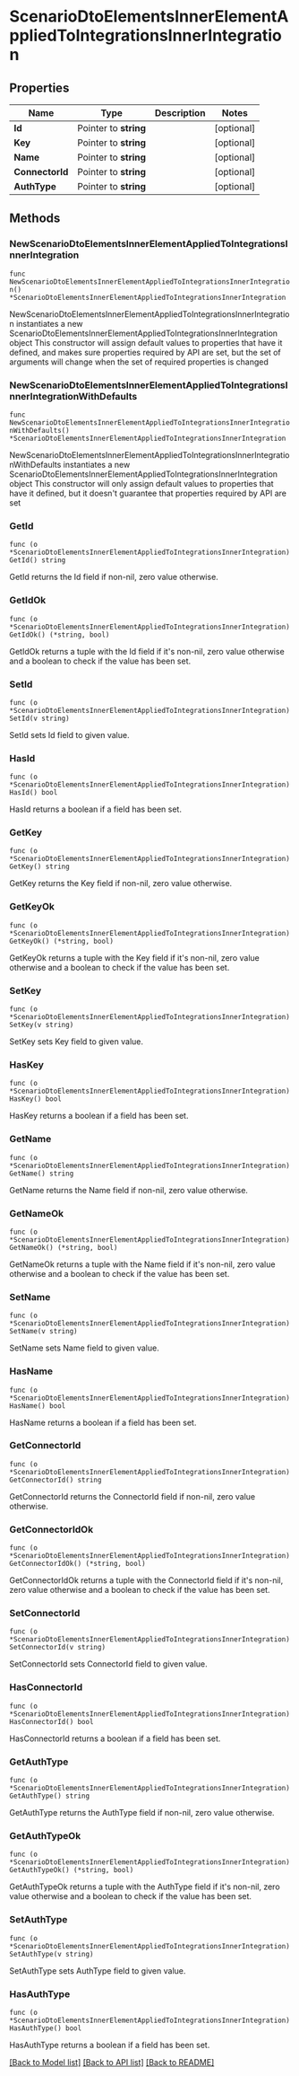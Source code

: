 # ScenarioDtoElementsInnerElementAppliedToIntegrationsInnerIntegration

## Properties

Name | Type | Description | Notes
------------ | ------------- | ------------- | -------------
**Id** | Pointer to **string** |  | [optional] 
**Key** | Pointer to **string** |  | [optional] 
**Name** | Pointer to **string** |  | [optional] 
**ConnectorId** | Pointer to **string** |  | [optional] 
**AuthType** | Pointer to **string** |  | [optional] 

## Methods

### NewScenarioDtoElementsInnerElementAppliedToIntegrationsInnerIntegration

`func NewScenarioDtoElementsInnerElementAppliedToIntegrationsInnerIntegration() *ScenarioDtoElementsInnerElementAppliedToIntegrationsInnerIntegration`

NewScenarioDtoElementsInnerElementAppliedToIntegrationsInnerIntegration instantiates a new ScenarioDtoElementsInnerElementAppliedToIntegrationsInnerIntegration object
This constructor will assign default values to properties that have it defined,
and makes sure properties required by API are set, but the set of arguments
will change when the set of required properties is changed

### NewScenarioDtoElementsInnerElementAppliedToIntegrationsInnerIntegrationWithDefaults

`func NewScenarioDtoElementsInnerElementAppliedToIntegrationsInnerIntegrationWithDefaults() *ScenarioDtoElementsInnerElementAppliedToIntegrationsInnerIntegration`

NewScenarioDtoElementsInnerElementAppliedToIntegrationsInnerIntegrationWithDefaults instantiates a new ScenarioDtoElementsInnerElementAppliedToIntegrationsInnerIntegration object
This constructor will only assign default values to properties that have it defined,
but it doesn't guarantee that properties required by API are set

### GetId

`func (o *ScenarioDtoElementsInnerElementAppliedToIntegrationsInnerIntegration) GetId() string`

GetId returns the Id field if non-nil, zero value otherwise.

### GetIdOk

`func (o *ScenarioDtoElementsInnerElementAppliedToIntegrationsInnerIntegration) GetIdOk() (*string, bool)`

GetIdOk returns a tuple with the Id field if it's non-nil, zero value otherwise
and a boolean to check if the value has been set.

### SetId

`func (o *ScenarioDtoElementsInnerElementAppliedToIntegrationsInnerIntegration) SetId(v string)`

SetId sets Id field to given value.

### HasId

`func (o *ScenarioDtoElementsInnerElementAppliedToIntegrationsInnerIntegration) HasId() bool`

HasId returns a boolean if a field has been set.

### GetKey

`func (o *ScenarioDtoElementsInnerElementAppliedToIntegrationsInnerIntegration) GetKey() string`

GetKey returns the Key field if non-nil, zero value otherwise.

### GetKeyOk

`func (o *ScenarioDtoElementsInnerElementAppliedToIntegrationsInnerIntegration) GetKeyOk() (*string, bool)`

GetKeyOk returns a tuple with the Key field if it's non-nil, zero value otherwise
and a boolean to check if the value has been set.

### SetKey

`func (o *ScenarioDtoElementsInnerElementAppliedToIntegrationsInnerIntegration) SetKey(v string)`

SetKey sets Key field to given value.

### HasKey

`func (o *ScenarioDtoElementsInnerElementAppliedToIntegrationsInnerIntegration) HasKey() bool`

HasKey returns a boolean if a field has been set.

### GetName

`func (o *ScenarioDtoElementsInnerElementAppliedToIntegrationsInnerIntegration) GetName() string`

GetName returns the Name field if non-nil, zero value otherwise.

### GetNameOk

`func (o *ScenarioDtoElementsInnerElementAppliedToIntegrationsInnerIntegration) GetNameOk() (*string, bool)`

GetNameOk returns a tuple with the Name field if it's non-nil, zero value otherwise
and a boolean to check if the value has been set.

### SetName

`func (o *ScenarioDtoElementsInnerElementAppliedToIntegrationsInnerIntegration) SetName(v string)`

SetName sets Name field to given value.

### HasName

`func (o *ScenarioDtoElementsInnerElementAppliedToIntegrationsInnerIntegration) HasName() bool`

HasName returns a boolean if a field has been set.

### GetConnectorId

`func (o *ScenarioDtoElementsInnerElementAppliedToIntegrationsInnerIntegration) GetConnectorId() string`

GetConnectorId returns the ConnectorId field if non-nil, zero value otherwise.

### GetConnectorIdOk

`func (o *ScenarioDtoElementsInnerElementAppliedToIntegrationsInnerIntegration) GetConnectorIdOk() (*string, bool)`

GetConnectorIdOk returns a tuple with the ConnectorId field if it's non-nil, zero value otherwise
and a boolean to check if the value has been set.

### SetConnectorId

`func (o *ScenarioDtoElementsInnerElementAppliedToIntegrationsInnerIntegration) SetConnectorId(v string)`

SetConnectorId sets ConnectorId field to given value.

### HasConnectorId

`func (o *ScenarioDtoElementsInnerElementAppliedToIntegrationsInnerIntegration) HasConnectorId() bool`

HasConnectorId returns a boolean if a field has been set.

### GetAuthType

`func (o *ScenarioDtoElementsInnerElementAppliedToIntegrationsInnerIntegration) GetAuthType() string`

GetAuthType returns the AuthType field if non-nil, zero value otherwise.

### GetAuthTypeOk

`func (o *ScenarioDtoElementsInnerElementAppliedToIntegrationsInnerIntegration) GetAuthTypeOk() (*string, bool)`

GetAuthTypeOk returns a tuple with the AuthType field if it's non-nil, zero value otherwise
and a boolean to check if the value has been set.

### SetAuthType

`func (o *ScenarioDtoElementsInnerElementAppliedToIntegrationsInnerIntegration) SetAuthType(v string)`

SetAuthType sets AuthType field to given value.

### HasAuthType

`func (o *ScenarioDtoElementsInnerElementAppliedToIntegrationsInnerIntegration) HasAuthType() bool`

HasAuthType returns a boolean if a field has been set.


[[Back to Model list]](../README.md#documentation-for-models) [[Back to API list]](../README.md#documentation-for-api-endpoints) [[Back to README]](../README.md)


